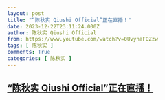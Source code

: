 ```yaml
---
layout: post
title: "“陈秋实 Qiushi Official”正在直播！"
date: 2023-12-22T23:11:24.000Z
author: 陈秋实 Qiushi Official
from: https://www.youtube.com/watch?v=0UvynaFOZzw
tags: [ 陈秋实 ]
comments: True
categories: [ 陈秋实 ]
---
```

<!--1703286684000-->
[“陈秋实 Qiushi Official”正在直播！](https://www.youtube.com/watch?v=0UvynaFOZzw)
------

<div>

</div>
